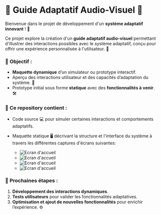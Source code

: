 # 🌟 **Guide Adaptatif Audio-Visuel** 🌟

Bienvenue dans le projet de développement d'un **système adaptatif innovant** ! 🎉

Ce projet explore la création d'un **guide adaptatif audio-visuel** permettant d'illustrer des interactions possibles avec le système adaptatif, conçu pour offrir une expérience personnalisée à l'utilisateur. 🚀

### 🎯 **Objectif** :
- **Maquette dynamique** d’un simulateur ou prototype interactif.
- Aperçu des interactions utilisateur et des capacités d’adaptation du système. 🔄
- Prototype initial sous forme **statique** avec des **fonctionnalités à venir**. 🛠️

### 📂 **Ce repository contient** :
- Code source 💻 pour simuler certaines interactions et comportements adaptatifs.
- Maquette statique 🖥️ décrivant la structure et l'interface du système à travers les différentes captures d'écrans suivantes:

    - ![Ecran d'accueil](../guide-adaptatif-mockup/src/assets/images/image1.png)
    - ![Ecran d'accueil](../guide-adaptatif-mockup/src/assets/images/image2.png)
    - ![Ecran d'accueil](../guide-adaptatif-mockup/src/assets/images/image3.png)
    - ![Ecran d'accueil](../guide-adaptatif-mockup/src/assets/images/image4.png)



### 🔨 **Prochaines étapes** :
1. **Développement des interactions dynamiques**.
2. **Tests utilisateurs** pour valider les fonctionnalités adaptatives.
3. **Optimisation et ajout de nouvelles fonctionnalités** pour enrichir l’expérience. ⚙️
